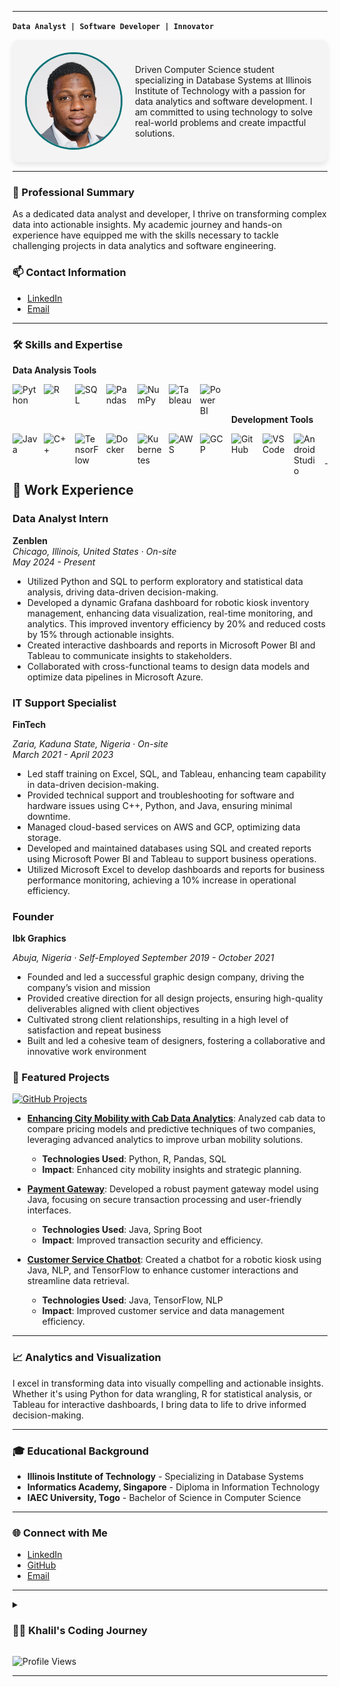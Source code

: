 
---
**`Data Analyst | Software Developer | Innovator`**

<div style="display: flex; align-items: center; padding: 20px; background-color: #f4f4f4; border-radius: 10px; box-shadow: 0 4px 8px rgba(0, 0, 0, 0.1);">
    <img src="Photo.png" alt="Khalil Muhammad" width="150" style="border-radius: 50%; border: 3px solid #0d7377; margin-right: 20px;">
    <div>
        Driven Computer Science student specializing in Database Systems at Illinois Institute of Technology with a passion for data analytics and software development. I am committed to using technology to solve real-world problems and create impactful solutions.
    </div>
</div>

---


### 🌟 Professional Summary

As a dedicated data analyst and developer, I thrive on transforming complex data into actionable insights. My academic journey and hands-on experience have equipped me with the skills necessary to tackle challenging projects in data analytics and software engineering.

### 📫 Contact Information

- [LinkedIn](https://www.linkedin.com/in/khalilmuhammad)
- [Email](mailto:khalil.muhammad@example.com)

---

### 🛠️ Skills and Expertise

**Data Analysis Tools**

<img align="left" alt="Python" width="40px" style="padding-right:10px;" src="https://cdn.jsdelivr.net/gh/devicons/devicon/icons/python/python-plain.svg"/>
<img align="left" alt="R" width="40px" style="padding-right:10px;" src="https://cdn.jsdelivr.net/gh/devicons/devicon/icons/r/r-original.svg"/>
<img align="left" alt="SQL" width="40px" style="padding-right:10px;" src="https://cdn.jsdelivr.net/gh/devicons/devicon/icons/mysql/mysql-original.svg"/>
<img align="left" alt="Pandas" width="40px" style="padding-right:10px;" src="https://cdn.jsdelivr.net/gh/devicons/devicon/icons/pandas/pandas-original.svg"/>
<img align="left" alt="NumPy" width="40px" style="padding-right:10px;" src="https://cdn.jsdelivr.net/gh/devicons/devicon/icons/numpy/numpy-original.svg"/>
<img align="left" alt="Tableau" width="40px" style="padding-right:10px;" src="https://upload.wikimedia.org/wikipedia/commons/4/4b/Tableau_Logo.png"/>
<img align="left" alt="Power BI" width="40px" style="padding-right:10px;" src="https://upload.wikimedia.org/wikipedia/commons/c/cf/New_Power_BI_Logo.svg"/>
<br/>
<br/>

**Development Tools**

<img align="left" alt="Java" width="40px" style="padding-right:10px;" src="https://cdn.jsdelivr.net/gh/devicons/devicon/icons/java/java-original.svg"/>
<img align="left" alt="C++" width="40px" style="padding-right:10px;" src="https://cdn.jsdelivr.net/gh/devicons/devicon/icons/cplusplus/cplusplus-line.svg"/>
<img align="left" alt="TensorFlow" width="40px" style="padding-right:10px;" src="https://cdn.jsdelivr.net/gh/devicons/devicon/icons/tensorflow/tensorflow-original.svg"/>
<img align="left" alt="Docker" width="40px" style="padding-right:10px;" src="https://cdn.jsdelivr.net/gh/devicons/devicon/icons/docker/docker-original.svg"/>
<img align="left" alt="Kubernetes" width="40px" style="padding-right:10px;" src="https://cdn.jsdelivr.net/gh/devicons/devicon/icons/kubernetes/kubernetes-plain.svg"/>
<img align="left" alt="AWS" width="40px" style="padding-right:10px;" src="https://cdn.jsdelivr.net/gh/devicons/devicon/icons/amazonwebservices/amazonwebservices-original-wordmark.svg"/>
<img align="left" alt="GCP" width="40px" style="padding-right:10px;" src="https://cdn.jsdelivr.net/gh/devicons/devicon/icons/googlecloud/googlecloud-original.svg"/>
<img align="left" alt="GitHub" width="40px" style="padding-right:10px;" src="https://cdn.jsdelivr.net/gh/devicons/devicon/icons/github/github-original.svg"/>
<img align="left" alt="VS Code" width="40px" style="padding-right:10px;" src="https://cdn.jsdelivr.net/gh/devicons/devicon/icons/vscode/vscode-original.svg"/>
<img align="left" alt="Android Studio" width="40px" style="padding-right:10px;" src="https://cdn.jsdelivr.net/gh/devicons/devicon/icons/androidstudio/androidstudio-original.svg"/>
<br/>
<br/>

---
## 💼 Work Experience

### Data Analyst Intern
**Zenblen**  
*Chicago, Illinois, United States · On-site*  
*May 2024 - Present*

- Utilized Python and SQL to perform exploratory and statistical data analysis, driving data-driven decision-making.
- Developed a dynamic Grafana dashboard for robotic kiosk inventory management, enhancing data visualization, real-time monitoring, and analytics. This improved inventory efficiency by 20% and reduced costs by 15% through actionable insights.
- Created interactive dashboards and reports in Microsoft Power BI and Tableau to communicate insights to stakeholders.
- Collaborated with cross-functional teams to design data models and optimize data pipelines in Microsoft Azure.

### IT Support Specialist
**FinTech** 

*Zaria, Kaduna State, Nigeria · On-site*  
*March 2021 - April 2023*

- Led staff training on Excel, SQL, and Tableau, enhancing team capability in data-driven decision-making.
- Provided technical support and troubleshooting for software and hardware issues using C++, Python, and Java, ensuring minimal downtime.
- Managed cloud-based services on AWS and GCP, optimizing data storage.
- Developed and maintained databases using SQL and created reports using Microsoft Power BI and Tableau to support business operations.
- Utilized Microsoft Excel to develop dashboards and reports for business performance monitoring, achieving a 10% increase in operational efficiency.

### Founder
**Ibk Graphics**

*Abuja, Nigeria · Self-Employed*
*September 2019 - October 2021*

- Founded and led a successful graphic design company, driving the company’s vision and mission
- Provided creative direction for all design projects, ensuring high-quality deliverables aligned with client objectives
- Cultivated strong client relationships, resulting in a high level of satisfaction and repeat business
- Built and led a cohesive team of designers, fostering a collaborative and innovative work environment

### 🚀 Featured Projects

<a href="https://github.com/Ksani1">
  <img src="https://img.shields.io/badge/Check%20out%20my%20GitHub%20Projects-%2300ADD8.svg?&style=for-the-badge&logo=GitHub&logoColor=white" alt="GitHub Projects"/>
</a>

- **[Enhancing City Mobility with Cab Data Analytics](https://github.com/Ksani1/Enhancing-City-Mobility-with-Cab-Data-Analytics)**: Analyzed cab data to compare pricing models and predictive techniques of two companies, leveraging advanced analytics to improve urban mobility solutions.
  - **Technologies Used**: Python, R, Pandas, SQL
  - **Impact**: Enhanced city mobility insights and strategic planning.

- **[Payment Gateway](https://github.com/Ksani1/payment-gateway)**: Developed a robust payment gateway model using Java, focusing on secure transaction processing and user-friendly interfaces.
  - **Technologies Used**: Java, Spring Boot
  - **Impact**: Improved transaction security and efficiency.

- **[Customer Service Chatbot](https://github.com/Ksani1/customer-service-chatbot)**: Created a chatbot for a robotic kiosk using Java, NLP, and TensorFlow to enhance customer interactions and streamline data retrieval.
  - **Technologies Used**: Java, TensorFlow, NLP
  - **Impact**: Improved customer service and data management efficiency.

---

### 📈 Analytics and Visualization

I excel in transforming data into visually compelling and actionable insights. Whether it's using Python for data wrangling, R for statistical analysis, or Tableau for interactive dashboards, I bring data to life to drive informed decision-making.

---

### 🎓 Educational Background

- **Illinois Institute of Technology** - Specializing in Database Systems
- **Informatics Academy, Singapore** - Diploma in Information Technology
- **IAEC University, Togo** - Bachelor of Science in Computer Science

---

### 🌐 Connect with Me

- [LinkedIn](https://www.linkedin.com/in/khalilmuhammad)
- [GitHub](https://github.com/Ksani1)
- [Email](mailto:khalil.muhammad@example.com)

---

<details>
  <summary><h3>👨‍💻 Khalil's Coding Journey</h3></summary>
  My coding journey began with a strong interest in technology and software development. I attended IAEC University in Togo and Informatics Academy in Singapore to build a solid foundation in computer science. Now, as a student at the Illinois Institute of Technology, I am specializing in Database Systems and continually advancing my skills in software engineering and data analysis.
</details>

![Profile Views](https://komarev.com/ghpvc/?username=Ksani1&color=blueviolet&style=flat-square)

---
